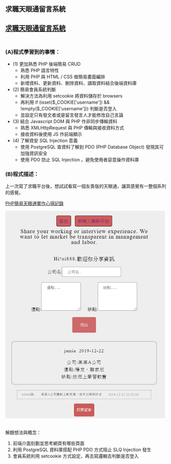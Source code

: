 ## 求職天眼通留言系統  <br/>
[求職天眼通留言系統](https://jamie-php.herokuapp.com/jobs_truth/index.php)<br/><br/>
---
### (A)程式學習到的事情：
* (1) 更加熟悉 PHP 後端簡易 CRUD
  * 熟悉 PHP 語言特性
  * 利用 PHP 與 HTML / CSS 做簡易畫面編排
  * 新增資料、更新資料、刪除資料、讀取資料結合後端資料庫
* (2) 簡易會員系統判斷
  * 解決方法為利用 setcookie 將資料儲存於 browsers
  * 再利用 if (isset($_COOKIE['username']) && !empty($_COOKIE['username'])) 判斷是否登入
  * 並設定只有發文者或是留言發言人才能修改自己言論
* (3) 結合 Javascript DOM 與 PHP 作非同步傳輸資料 
  * 熟悉 XMLHttpRequest 與 PHP 傳輸與接收資料方式 
  * 接收資料後使用 JS 作前端顯示
* (4) 了解資安 SQL Injection 意義
  * 使用 PostgreSQL 查資料了解到 PDO (PHP Database Object) 發現其可加強資訊安全
  * 使用 PDO 防止 SQL Injection ，避免使用者惡意操作資料庫

### (B)程式描述：
上一次寫了求職平台後，想試試看寫一個友善版的天眼通，讓其感覺有一整個系列的感覺。

[PHP簡易天眼通實作心得記錄](https://www.youtube.com/watch?v=wIeKVHRgZZo)


<img src="./eyejob.png" alt="簡易天眼通" title="width=400" width="500" />
<br/><br/>


解題想法與概念：
1. 前端介面刻劃並思考網頁有哪些頁面
2. 利用 PostgreSQL 資料庫搭配 PHP PDO 方式阻止 SLQ Injection 發生
3. 會員系統利用 setcookie 方式設定，再去寫邏輯去判斷是否登入